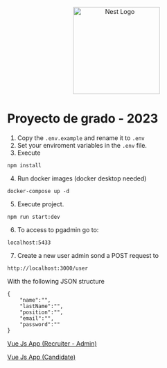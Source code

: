 <p align="center">
  <a href="http://nestjs.com/" target="blank"><img src="https://nestjs.com/img/logo-small.svg" width="200" alt="Nest Logo" /></a>
</p>

# Proyecto de grado - 2023
1. Copy the ```.env.example``` and rename it to ```.env```
2. Set your enviroment variables in the ```.env``` file.
3. Execute 
```
npm install 
```
4. Run docker images (docker desktop needed)
```
docker-compose up -d
```
5. Execute project.
```
npm run start:dev
```
6. To access to pgadmin go to:
```
localhost:5433
```
7. Create a new user admin sond a POST request to
```
http://localhost:3000/user
```
With the following JSON structure
```
{
    "name":"",
    "lastName":"",
    "position":"",
    "email":"",
    "password":""
}
```

[Vue Js App (Recruiter - Admin)](https://github.com/Ernech/proyecto-grado-web)

[Vue Js App (Candidate)](https://github.com/Ernech/proyecto-grado-web-candidate)
